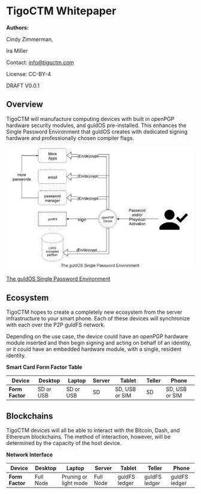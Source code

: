 # TigoCTM Whitepaper

**Authors:**

Cindy Zimmerman,

Ira Miller


Contact: info@tigoctm.com

License: CC-BY-4

DRAFT
V0.0.1



## Overview
TigoCTM will manufacture computing devices with built in openPGP hardware security modules, and guldOS pre-installed. This enhances the Single Password Environment that guldOS creates with dedicated signing hardware and professionally chosen compiler flags.

![TigoOverview](https://github.com/Alexstang/branding/blob/master/TigoOverview.jpg)

[The guldOS Single Password Environment](https://github.com/Alexstang/branding/blob/master/guldOS_Specification.md)



## Ecosystem

TigoCTM hopes to create a completely new ecosystem from the server infrastructure to your smart phone. Each of these devices will synchronize with each over the P2P guldFS network.

Depending on the use case, the device could have an openPGP hardware module inserted and then begin signing and acting on behalf of an identity, or it could have an embedded hardware module, with a single, resident identity.

**Smart Card Form Factor Table**

|**Device**|Desktop|Laptop|Server|Tablet|Teller|Phone|
|-------|------|------|------|------|-----|-------|
|**Form Factor**|SD or USB|SD or USB|SD|SD, USB or SIM|SD|SD, USB or SIM|

## Blockchains

TigoCTM devices will all be able to interact with the Bitcoin, Dash, and Ethereum blockchains. The method of interaction, however, will be determined by the capacity of the host device.

**Network Interface**

|**Device**|Desktop|Laptop|Server|Tablet|Teller|Phone|
|---|---|---|---|---|---|---|
|**Form Factor**|Full Node|Pruning or light mode|Full Node|guldFS ledger|guldFS ledger|guldFS ledger|



